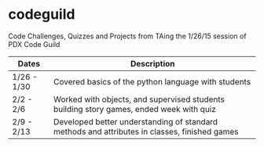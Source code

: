 # codeguild
Code Challenges, Quizzes and Projects from TAing the 1/26/15 session of PDX Code Guild

| Dates | Description | 
|-------|-----------------|
|1/26 - 1/30 | Covered basics of the python language with students|
|2/2 - 2/6 | Worked with objects, and supervised students building story games, ended week with quiz |
|2/9 - 2/13 | Developed better understanding of standard methods and attributes in classes, finished games |
